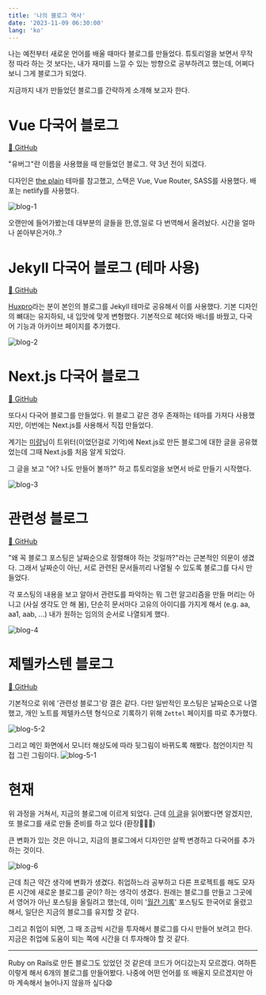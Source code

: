 ```yaml
---
title: '나의 블로그 역사'
date: '2023-11-09 06:30:00'
lang: 'ko'
---
```


나는 예전부터 새로운 언어를 배울 때마다 블로그를 만들었다. 튜토리얼을 보면서 무작정 따라 하는 것 보다는, 내가 재미를 느낄 수 있는 방향으로 공부하려고 했는데, 어쩌다 보니 그게 블로그가 되었다.

지금까지 내가 만들었던 블로그를 간략하게 소개해 보고자 한다.

# Vue 다국어 블로그

[🔗 GitHub](https://github.com/rolemadelen/vue-blog)

"유버그"란 이름을 사용했을 때 만들었던 블로그. 약 3년 전이 되겠다.

디자인은 [the plain](https://github.com/heiswayi/the-plain) 테마를 참고했고, 스택은 Vue, Vue Router, SASS를 사용했다. 배포는 netlify를 사용했다.

![blog-1](/images/blog-history/blog1.gif)

오랜만에 들어가봤는데 대부분의 글들을 한,영,일로 다 번역해서 올려놨다. 시간을 얼마나 쏟아부은거야..?

# Jekyll 다국어 블로그 (테마 사용)

[🔗 GitHub](https://github.com/euisblue/euisblue.github.io)

[Huxpro](https://github.com/Huxpro/huxpro.github.io)라는 분이 본인의 블로그를 Jekyll 테마로 공유해서 이를 사용했다. 기본 디자인의 뼈대는 유지하되, 내 입맛에 맞게 변형했다. 기본적으로 헤더와 배너를 바꿨고, 다국어 기능과 아카이브 페이지를 추가했다.

![blog-2](/images/blog-history/blog2.gif)

# Next.js 다국어 블로그

[🔗 GitHub](https://github.com/euisblue/bluelog)

또다시 다국어 블로그를 만들었다. 위 블로그 같은 경우 존재하는 테마를 가져다 사용했지만, 이번에는 Next.js를 사용해서 직접 만들었다.

계기는 [미량](https://miryang.dev/about)님이 트위터(이었던걸로 기억)에 Next.js로 만든 블로그에 대한 글을 공유했었는데 그때 Next.js를 처음 알게 되었다.

그 글을 보고 "어? 나도 만들어 볼까?" 하고 튜토리얼을 보면서 바로 만들기 시작했다.

![blog-3](/images/blog-history/blog3.gif)

# 관련성 블로그

[🔗 GitHub](https://github.com/rolemadelen/blog-v1)

"왜 꼭 블로그 포스팅은 날짜순으로 정렬해야 하는 것일까?"라는 근본적인 의문이 생겼다. 그래서 날짜순이 아닌, 서로 관련된 문서들끼리 나열될 수 있도록 블로그를 다시 만들었다.

각 포스팅의 내용을 보고 알아서 관련도를 파악하는 뭐 그런 알고리즘을 만들 머리는 아니고 (사실 생각도 안 해 봄), 단순히 문서마다 고유의 아이디를 가지게 해서 (e.g. aa, aa1, aab, ...) 내가 원하는 임의의 순서로 나열되게 했다.

![blog-4](/images/blog-history/blog4.gif)

# 제텔카스텐 블로그

[🔗 GitHub](https://github.com/rolemadelen/blog-v2)

기본적으로 위에 '관련성 블로그'랑 결은 같다. 다만 일반적인 포스팅은 날짜순으로 나열했고, 개인 노트를 제텔카스텐 형식으로 기록하기 위해 `Zettel` 페이지를 따로 추가했다.

![blog-5-2](/images/blog-history/blog5-2.gif)

그리고 메인 화면에서 모니터 해상도에 따라 뒷그림이 바뀌도록 해봤다. 첨언이지만 직접 그린 그림이다.
![blog-5-1](/images/blog-history/blog5-1.gif)

# 현재

위 과정을 거쳐서, 지금의 블로그에 이르게 되었다.
근데 [이 글](./monthly-record-2023-10)을 읽어봤다면 알겠지만, 또 블로그를 새로 만들 준비를 하고 있다 (환장🤷🏻‍♂️)

큰 변화가 있는 것은 아니고, 지금의 블로그에서 디자인만 살짝 변경하고 다국어를 추가하는 것이다.

![blog-6](/images/monthly-record-2023-10/project1-blog.gif)

근데 최근 약간 생각에 변화가 생겼다. 취업하느라 공부하고 다른 프로젝트를 해도 모자른 시간에 새로운 블로그를 굳이? 하는 생각이 생겼다. 원래는 블로그를 만들고 그곳에서 영어가 아닌 포스팅을 올릴려고 했는데, 이미 '[월간 기록](./monthly-record-2023-10)' 포스팅도 한국어로 올렸고 해서, 일단은 지금의 블로그를 유지할 것 같다.

그리고 취업이 되면, 그 때 조금씩 시간을 투자해서 블로그를 다시 만들어 보려고 한다. 지금은 취업에 도움이 되는 쪽에 시간을 더 투자해야 할 것 같다.

---

Ruby on Rails로 만든 블로그도 있었던 것 같은데 코드가 어디갔는지 모르겠다. 여하튼 이렇게 해서 6개의 블로그를 만들어봤다. 나중에 어떤 언어를 또 배울지 모르겠지만 아마 계속해서 늘어나지 않을까 싶다😧
